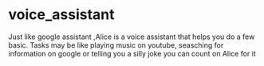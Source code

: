 # voice_assistant
Just like google assistant ,Alice is a voice assistant that helps you do a few basic. 
Tasks may be like playing music on youtube, seasching for information on google or telling you a silly joke you can count on Alice for it 
